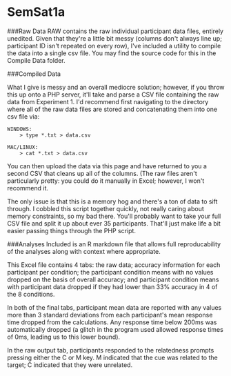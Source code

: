 SemSat1a
======

###Raw Data
RAW contains the raw individual participant data files, entirely unedited. Given that they're a little bit messy (columns don't always line up; participant ID isn't repeated on every row), I've included a utility to compile the data into a single csv file. You may find the source code for this in the Compile Data folder.

###Compiled Data

What I give is messy and an overall mediocre solution; however, if you throw this up onto a PHP server, it'll take and parse a CSV file containing the raw data from Experiment 1. I'd recommend first navigating to the directory where all of the raw data files are stored and concatenating them into one csv file via:
    
    WINDOWS:
    	> type *.txt > data.csv
      
    MAC/LINUX:
    	> cat *.txt > data.csv
    
You can then upload the data via this page and have returned to you a second CSV that cleans up all of the columns. (The raw files aren't particularly pretty: you could do it manually in Excel; however, I won't recommend it.

The only issue is that this is a memory hog and there's a ton of data to sift through. I cobbled this script together quickly, not really caring about memory constraints, so my bad there. You'll probably want to take your full CSV file and split it up about ever 35 participants. That'll just make life a bit easier passing things through the PHP script.

###Analyses
Included is an R markdown file that allows full reproducability of the analyses along with context where appropriate.

This Excel file contains 4 tabs: the raw data; accuracy information for each participant per condition; the participant condition means with no values dropped on the basis of overall accuracy; and participant condition means with participant data dropped if they had lower than 33% accuracy in 4 of the 8 conditions.

In both of the final tabs, participant mean data are reported with any values more than 3 standard deviations from each participant's mean response time dropped from the calculations. Any response time below 200ms was automatically dropped (a glitch in the program used allowed response times of 0ms, leading us to this lower bound).

In the raw output tab, participants responded to the relatedness prompts pressing either the C or M key. M indicated that the cue was related to the target; C indicated that they were unrelated.